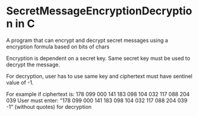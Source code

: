 # SecretMessageEncryptionDecryption in C
A program that can encrypt and decrypt secret messages using a encryption formula based on bits of chars

Encryption is dependent on a secret key. Same secret key must be used to decrypt the message.

For decryption, user has to use same key and ciphertext must have sentinel value of -1.

For example if ciphertext is: 178 099 000 141 183 098 104 032 117 088 204 039
User must enter: "178 099 000 141 183 098 104 032 117 088 204 039 -1" (without quotes) for decryption
